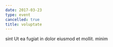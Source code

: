 ```yaml
---
date: 2017-03-23
type: event
cancelled: true
title: voluptate
---
```

sint Ut ea fugiat in dolor eiusmod et mollit. minim